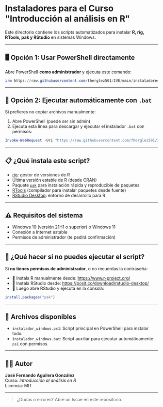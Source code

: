 # Instaladores para el Curso "Introducción al análisis en R"

Este directorio contiene los scripts automatizados para instalar **R, rig, RTools, pak y RStudio** en sistemas Windows.

---

## 🖥️ Opción 1: Usar PowerShell directamente

Abre PowerShell **como administrador** y ejecuta este comando:

```powershell
irm https://raw.githubusercontent.com/fherglez501/IVE/main/instaladores/instalador_windows.ps1 | iex
```

---

## 🧰 Opción 2: Ejecutar automáticamente con `.bat`

Si prefieres no copiar archivos manualmente:

1. Abre PowerShell (puede ser sin admin)
2. Ejecuta esta línea para descargar y ejecutar el instalador `.bat` con permisos:

```powershell
Invoke-WebRequest -Uri "https://raw.githubusercontent.com/fherglez501/IVE/main/instaladores/instalador_windows.bat" -OutFile "$env:TEMP\instalador_windows.bat"; Start-Process -FilePath "$env:TEMP\instalador_windows.bat" -Verb RunAs
```

---

## 📋 ¿Qué instala este script?

- [rig](https://github.com/r-lib/rig): gestor de versiones de R
- Última versión estable de R (desde CRAN)
- Paquete [`pak`](https://pak.r-lib.org/) para instalación rápida y reproducible de paquetes
- [RTools](https://cran.r-project.org/bin/windows/Rtools/) (compilador para instalar paquetes desde fuente)
- [RStudio Desktop](https://posit.co/download/rstudio-desktop/): entorno de desarrollo para R

---

## ⚠️ Requisitos del sistema

- Windows 10 (versión 21H1 o superior) o Windows 11
- Conexión a Internet estable
- Permisos de administrador (te pedirá confirmación)

---

## 🧠 ¿Qué hacer si no puedes ejecutar el script?

Si **no tienes permisos de administrador**, o no recuerdas la contraseña:

- 🔸 Instala R manualmente desde: https://www.r-project.org/
- 🔸 Instala RStudio desde: https://posit.co/download/rstudio-desktop/
- 🔸 Luego abre RStudio y ejecuta en la consola:

```r
install.packages("pak")
```

---

## 📁 Archivos disponibles

- `instalador_windows.ps1`: Script principal en PowerShell para instalar todo.
- `instalador_windows.bat`: Script auxiliar para ejecutar automáticamente `ps1` con permisos.

---

## 👨‍🏫 Autor

**José Fernando Aguilera González**  
Curso: *Introducción al análisis en R*  
Licencia: MIT

---

> ¿Dudas o errores? Abre un Issue en este repositorio.
